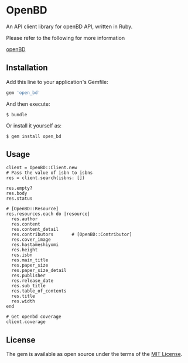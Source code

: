 # OpenBD

An API client library for openBD API, written in Ruby.

Please refer to the following for more information

[openBD](https://openbd.jp/)

## Installation

Add this line to your application's Gemfile:

```ruby
gem 'open_bd'
```

And then execute:

    $ bundle

Or install it yourself as:

    $ gem install open_bd

## Usage

```
client = OpenBD::Client.new
# Pass the value of isbn to isbns
res = client.search(isbns: [])

res.empty?
res.body
res.status

# [OpenBD::Resource]
res.resources.each do |resource|
  res.author
  res.content
  res.content_detail
  res.contributors       # [OpenBD::Contributor]
  res.cover_image
  res.hastameshiyomi
  res.height
  res.isbn
  res.main_title
  res.paper_size
  res.paper_size_detail
  res.publisher
  res.release_date
  res.sub_title
  res.table_of_contents
  res.title
  res.width
end

# Get openbd coverage
client.coverage
```

## License

The gem is available as open source under the terms of the [MIT License](http://opensource.org/licenses/MIT).
